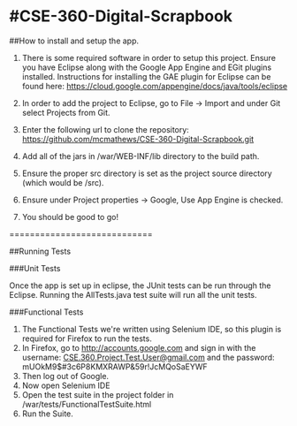 #CSE-360-Digital-Scrapbook
=========================

##How to install and setup the app.

1. There is some required software in order to setup this project.
Ensure you have Eclipse along with the Google App Engine and EGit plugins installed.
Instructions for installing the GAE plugin for Eclipse can be found here:
https://cloud.google.com/appengine/docs/java/tools/eclipse

2. In order to add the project to Eclipse, go to File -> Import and under Git select Projects from Git.
3. Enter the following url to clone the repository: https://github.com/mcmathews/CSE-360-Digital-Scrapbook.git
4. Add all of the jars in /war/WEB-INF/lib directory to the build path.
5. Ensure the proper src directory is set as the project source directory (which would be /src).
6. Ensure under Project properties -> Google, Use App Engine is checked.
7. You should be good to go!

============================

##Running Tests

###Unit Tests

Once the app is set up in eclipse, the JUnit tests can be run through the Eclipse.
Running the AllTests.java test suite will run all the unit tests.

###Functional Tests

1. The Functional Tests we're written using Selenium IDE, so this plugin is required for Firefox to run the tests.
2. In Firefox, go to http://accounts.google.com and sign in with the username: CSE.360.Project.Test.User@gmail.com and the password: mUOkM9$#3c6P8KMXRAWP&59r!JcMQoSaEYWF
3. Then log out of Google.  
4. Now open Selenium IDE
5. Open the test suite in the project folder in /war/tests/FunctionalTestSuite.html
6. Run the Suite.
